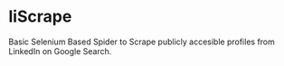 # liScrape
Basic Selenium Based Spider to Scrape publicly accesible profiles from LinkedIn on Google Search.
